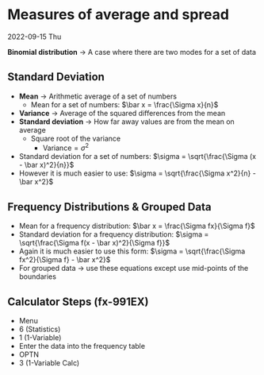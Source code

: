 # Measures of average and spread
2022-09-15 Thu

**Binomial distribution** -> A case where there are two modes for a set of data

## Standard Deviation
- **Mean** -> Arithmetic average of a set of numbers
	- Mean for a set of numbers:
	  $\bar x = \frac{\Sigma x}{n}$
- **Variance** -> Average of the squared differences from the mean
- **Standard deviation** -> How far away values are from the mean on average
	- Square root of the variance
		- $\text {Variance} = \sigma ^2$
- Standard deviation for a set of numbers:
  $\sigma = \sqrt{\frac{\Sigma (x - \bar x)^2}{n}}$
- However it is much easier to use:
  $\sigma = \sqrt{\frac{\Sigma x^2}{n} - \bar x^2}$

## Frequency Distributions & Grouped Data
- Mean for a frequency distribution:
  $\bar x = \frac{\Sigma fx}{\Sigma f}$
- Standard deviation for a frequency distribution:
  $\sigma = \sqrt{\frac{\Sigma f(x - \bar x)^2}{\Sigma f}}$
- Again it is much easier to use this form:
  $\sigma = \sqrt{\frac{\Sigma fx^2}{\Sigma f} - \bar x^2}$
- For grouped data -> use these equations except use mid-points of the boundaries

## Calculator Steps (fx-991EX)
- Menu
- 6 (Statistics)
- 1 (1-Variable)
- Enter the data into the frequency table
- OPTN
- 3 (1-Variable Calc)